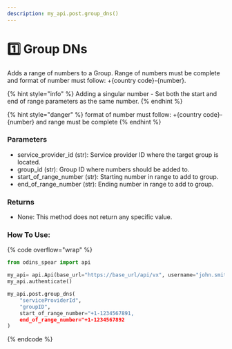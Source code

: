 ```yaml
---
description: my_api.post.group_dns()
---
```


# 1️⃣ Group DNs

Adds a range of numbers to a Group. Range of numbers must be complete and format of number must follow: +{country code}-{number}.

{% hint style="info" %}
Adding a singular number - Set both the start and end of range parameters as the same number.
{% endhint %}

{% hint style="danger" %}
format of number must follow: +{country code}-{number} and range must be complete
{% endhint %}

### Parameters&#x20;

* service\_provider\_id (str): Service provider ID where the target group is located.&#x20;
* group\_id (str): Group ID where numbers should be added to.&#x20;
* start\_of\_range\_number (str): Starting number in range to add to group.&#x20;
* end\_of\_range\_number (str): Ending number in range to add to group.

### Returns

* None: This method does not return any specific value.

### How To Use:

{% code overflow="wrap" %}
```python
from odins_spear import api

my_api= api.Api(base_url="https://base_url/api/vx", username="john.smith", password="ODIN_INSTANCE_1")
my_api.authenticate()

my_api.post.group_dns(
    "serviceProviderId",
    "groupID",
    start_of_range_number="+1-1234567891,
    end_of_range_number="+1-1234567892
)
```
{% endcode %}
